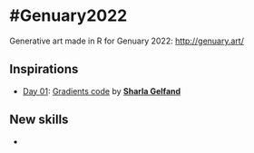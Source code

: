 # #Genuary2022

Generative art made in R for Genuary 2022: http://genuary.art/

## Inspirations

- [Day 01](https://github.com/jacquietran/genuary_2022/blob/main/img/20220101.png): [Gradients code](https://github.com/sharlagelfand/gradients) by [**Sharla Gelfand**](https://twitter.com/sharlagelfand)

## New skills

- 